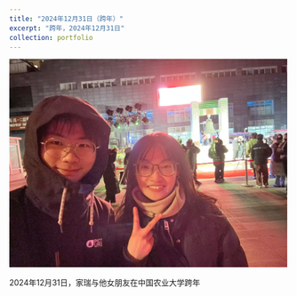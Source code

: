 ```yaml
---
title: "2024年12月31日（跨年）"
excerpt: "跨年，2024年12月31日"
collection: portfolio
---
```


<img src='/images/kuanian.jpg' width='500px' height='auto'>

2024年12月31日，家瑞与他女朋友在中国农业大学跨年
